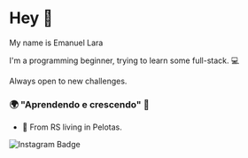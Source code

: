 # Hey 👋

My name is Emanuel Lara

I'm a programming beginner, trying to learn some full-stack.  💻

Always open to new challenges.

### 🌍 "Aprendendo e crescendo" 🧠

- 📍 From RS living in Pelotas.

![Instagram Badge](https://img.shields.io/badge/-Instagram-blue?style=flat-square&logo=Instagram&logoColor=yellow&link=https://www.instagram.com/emanuelstori/)
